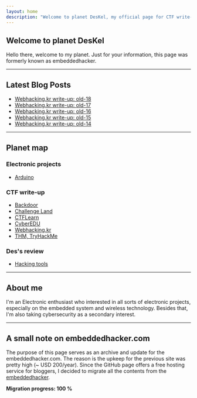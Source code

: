 ```yaml
---
layout: home
description: "Welcome to planet DesKel, my official page for CTF write-up, Electronic tutorial, review and etc."
---
```


## Welcome to planet DesKel

Hello there, welcome to my planet. Just for your information, this page was formerly known as embeddedhacker.

---

## Latest Blog Posts
<!-- BLOG-POST-LIST:START -->
- [Webhacking.kr write-up: old-18](https://deskel.github.io/posts/webhackingkr/old-18)
- [Webhacking.kr write-up: old-17](https://deskel.github.io/posts/webhackingkr/old-17)
- [Webhacking.kr write-up: old-16](https://deskel.github.io/posts/webhackingkr/old-16)
- [Webhacking.kr write-up: old-15](https://deskel.github.io/posts/webhackingkr/old-15)
- [Webhacking.kr write-up: old-14](https://deskel.github.io/posts/webhackingkr/old-14)
<!-- BLOG-POST-LIST:END -->

---

## Planet map

### Electronic projects
- [Arduino](https://deskel.github.io/arduino)

### CTF write-up
- [Backdoor](https://deskel.github.io/backdoor)
- [Challenge Land](https://deskel.github.io/challenge-land)
- [CTFLearn](https://deskel.github.io/ctflearn)
- [CyberEDU](https://deskel.github.io/cyberedu)
- [Webhacking.kr](https://deskel.github.io/webhackingkr)
- [THM, TryHackMe](https://deskel.github.io/thm)

### Des's review
- [Hacking tools](https://deskel.github.io/hacking-tools)

---

## About me

I'm an Electronic enthusiast who interested in all sorts of electronic projects, especially on the embedded system and wireless technology. Besides that, I'm also taking cybersecurity as a secondary interest.

---

## A small note on embeddedhacker.com

The purpose of this page serves as an archive and update for the embeddedhacker.com. The reason is the upkeep for the previous site was pretty high (~ USD 200/year). Since the GitHub page offers a free hosting service for bloggers, I decided to migrate all the contents from the [embeddedhacker](https://www.embeddedhacker.com).

**Migration progress: 100 %**
